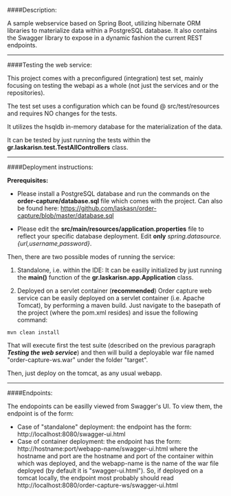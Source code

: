 ####Description:

A sample webservice based on Spring Boot, utilizing hibernate ORM libraries to materialize data within a PostgreSQL database.
It also contains the Swagger library to expose in a dynamic fashion the current REST endpoints.

---
####Testing the web service:

This project comes with a preconfigured (integration) test set, mainly focusing on testing the webapi as a whole (not just the services and or the repositories). 

The test set uses a configuration which can be found @ src/test/resources
and requires NO changes for the tests.

It utilizes the hsqldb in-memory database for the materialization of the data.

It can be tested by just running the tests within the **gr.laskarisn.test.TestAllControllers** class.

---

####Deployment instructions:

**Prerequisites:** 

+ Please install a PostgreSQL database and run the commands on the **order-capture/database.sql** file which comes with the project. Can also be found here: https://github.com/laskasn/order-capture/blob/master/database.sql 

+ Please edit the **src/main/resources/application.properties** file to reflect your specific database deployment.
Edit **only** *spring.datasource.{url,username,password}*.


Then, there are two possible modes of running the service:

1. Standalone, i.e. within the IDE: 
It can be easilly initialized by just running the **main()** function of the **gr.laskarisn.app.Application** class.

2. Deployed on a servlet container (**recommended**)
Order capture web service can be easily deployed on a servlet container (i.e. Apache Tomcat), by performing a maven build.
Just navigate to the basepath of the project (where the pom.xml resides) and issue the following command:

```
mvn clean install
```
That will execute first the test suite (described on the previous paragraph **_Testing the web service_**) and then will build a deployable war file named "order-capture-ws.war" under the folder "target".

Then, just deploy on the tomcat, as any usual webapp.

---
####Endpoints:

The endopoints can be easilly viewed from Swagger's UI.
To view them, the endpoint is of the form:

* Case of "standalone" deployment: the endpoint has the form: http://localhost:8080/swagger-ui.html
* Case of container deployment: the endpoint has the form: http://hostname:port/webapp-name/swagger-ui.html
where the hostname and port are the hostname and port of the container within which was deployed, and the webapp-name is the name of the war file deployed (by default it is "swagger-ui.html"). So, if deployed on a tomcat locally, the endpoint most probably should read http://localhost:8080/order-capture-ws/swagger-ui.html 
